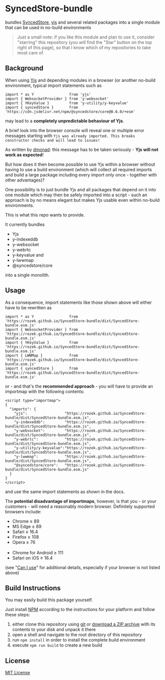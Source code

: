 # SyncedStore-bundle #

bundles [SyncedStore](https://github.com/YousefED/SyncedStore), [yjs](https://github.com/yjs/yjs) and several related packages into a single module that can be used in no-build environments

> Just a small note: if you like this module and plan to use it, consider "starring" this repository (you will find the "Star" button on the top right of this page), so that I know which of my repositories to take most care of.

## Background ##

When using [Yjs](https://github.com/yjs/yjs) and depending modules in a browser (or another no-build environment, typical import statements such as

```
import * as Y                from 'yjs'
import { WebsocketProvider } from 'y-websocket'
import { YKeyValue }         from 'y-utility/y-keyvalue'
import { syncedStore }       from 'https://cdn.jsdelivr.net/npm/@syncedstore/core@0.6.0/+esm'
```

may lead to a **completely unpredictable behaviour of Yjs**.

A brief look into the browser console will reveal one or multiple error messages starting with `Yjs was already imported. This breaks constructor checks and will lead to issues!`

As written by [dmonad](https://github.com/dmonad): this message has to be taken seriously - **Yjs will not work as expected**!

But how does it then become possible to use Yjs within a browser without having to use a build environment (which will collect all required imports and build a large package including every import only once - together with other advantages)?

One possibility is to just bundle Yjs and all packages that depend on it into one module which may then be safely imported into a script - such an approach is by no means elegant but makes Yjs usable even within no-build environments.

This is what this repo wants to provide.

It currently bundles

* Yjs
* y-indexeddb
* y-websocket
* y-webrtc
* y-keyvalue and
* y-lwwmap
* @syncedstore/core

into a single monolith.

## Usage ##

As a consequence, import statements like those shown above will either have to be rewritten as

```
import * as Y                from 'https://rozek.github.io/SyncedStore-bundle/dist/SyncedStore-bundle.esm.js'
import { WebsocketProvider } from 'https://rozek.github.io/SyncedStore-bundle/dist/SyncedStore-bundle.esm.js'
import { YKeyValue }         from 'https://rozek.github.io/SyncedStore-bundle/dist/SyncedStore-bundle.esm.js'
import { LWWMap }            from 'https://rozek.github.io/SyncedStore-bundle/dist/SyncedStore-bundle.esm.js'
import { syncedStore }       from 'https://rozek.github.io/SyncedStore-bundle/dist/SyncedStore-bundle.esm.js'
```

or - and that's the **recommended approach** - you will have to provide an importmap with the following contents:

```
<script type="importmap">
{
  "imports": {
    "yjs":                 "https://rozek.github.io/SyncedStore-bundle/dist/SyncedStore-bundle.esm.js",
    "y-indexeddb":         "https://rozek.github.io/SyncedStore-bundle/dist/SyncedStore-bundle.esm.js",
    "y-websocket":         "https://rozek.github.io/SyncedStore-bundle/dist/SyncedStore-bundle.esm.js",
    "y-webrtc":            "https://rozek.github.io/SyncedStore-bundle/dist/SyncedStore-bundle.esm.js",
    "y-utility/y-keyvalue":"https://rozek.github.io/SyncedStore-bundle/dist/SyncedStore-bundle.esm.js",
    "y-lwwmap":            "https://rozek.github.io/SyncedStore-bundle/dist/SyncedStore-bundle.esm.js",
    "@syncedstore/core":   "https://rozek.github.io/SyncedStore-bundle/dist/SyncedStore-bundle.esm.js"
  }
}
</script>
```

and use the same import statements as shown in the docs.

The **potential disadvantage of importmaps**, however, is that you - or your customers - will need a reasonably modern browser. Definitely supported browsers include:

* Chrome ≥ 89
* MS Edge ≥ 89
* Safari ≥ 16.4
* Firefox ≥ 108
* Opera ≥ 76
<br>&nbsp;<br>
* Chrome for Android ≥ 111
* Safari on iOS ≥ 16.4

(see "[Can I use](https://caniuse.com/import-maps)" for additional details, especially if your browser is not listed above)

## Build Instructions ##

You may easily build this package yourself.

Just install [NPM](https://docs.npmjs.com/) according to the instructions for your platform and follow these steps:

1. either clone this repository using [git](https://git-scm.com/) or [download a ZIP archive](https://github.com/rozek/SyncedStore-bundle/archive/refs/heads/main.zip) with its contents to your disk and unpack it there 
2. open a shell and navigate to the root directory of this repository
3. run `npm install` in order to install the complete build environment
4. execute `npm run build` to create a new build

## License ##

[MIT License](LICENSE.md)
